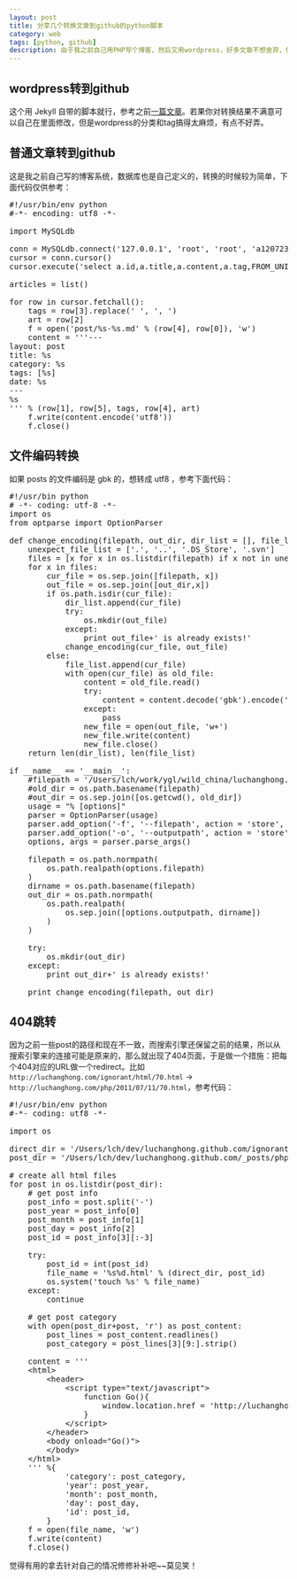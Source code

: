 ```yaml
---
layout: post
title: 分享几个转换文章到github的python脚本
category: web
tags: [python, github]
description: 由于我之前自己用PHP写个博客，然后又用wordpress，好多文章不想舍弃，但是转换到github上又有点麻烦。今天整理一下自己写的几个文章转换的脚本，也许有些人会遇到此类问题，我这个只是参考，抛砖引玉了。
---
```


## wordpress转到github

这个用 Jekyll 自带的脚本就行，参考之前[一篇文章](http://luchanghong.com/web/2012/09/01/start-write-blog-on-github.html)。若果你对转换结果不满意可以自己在里面修改，但是wordpress的分类和tag搞得太麻烦，有点不好弄。

## 普通文章转到github

这是我之前自己写的博客系统，数据库也是自己定义的，转换的时候较为简单，下面代码仅供参考：

<pre class="prettyprint">
#!/usr/bin/env python
#-*- encoding: utf8 -*-

import MySQLdb

conn = MySQLdb.connect('127.0.0.1', 'root', 'root', 'a1207232132', charset='utf8')
cursor = conn.cursor()
cursor.execute('select a.id,a.title,a.content,a.tag,FROM_UNIXTIME(a.post_time, \'%Y-%m-%d\'),b.sort_name from lch_article as a, lch_article_sort as b where a.sort_id = b.sort_id and a.s_id = 1')

articles = list()

for row in cursor.fetchall():
    tags = row[3].replace(' ', ', ')
    art = row[2]
    f = open('post/%s-%s.md' % (row[4], row[0]), 'w')
    content = '''---
layout: post
title: %s
category: %s
tags: [%s]
date: %s
---
%s
''' % (row[1], row[5], tags, row[4], art)
    f.write(content.encode('utf8'))
    f.close()
</pre>

## 文件编码转换
如果 posts 的文件编码是 gbk 的，想转成 utf8 ，参考下面代码：
<pre class="prettyprint">
#!/usr/bin python
# -*- coding: utf-8 -*-
import os
from optparse import OptionParser

def change_encoding(filepath, out_dir, dir_list = [], file_list = []):
    unexpect_file_list = ['.', '..', '.DS_Store', '.svn']
    files = [x for x in os.listdir(filepath) if x not in unexpect_file_list]
    for x in files:
        cur_file = os.sep.join([filepath, x]) 
        out_file = os.sep.join([out_dir,x])
        if os.path.isdir(cur_file):
            dir_list.append(cur_file)
            try:
                os.mkdir(out_file)
            except:
                print out_file+' is already exists!'
            change_encoding(cur_file, out_file)
        else:
            file_list.append(cur_file)
            with open(cur_file) as old_file:
                content = old_file.read()
                try:
                    content = content.decode('gbk').encode('utf8')
                except:
                    pass
                new_file = open(out_file, 'w+')
                new_file.write(content)
                new_file.close()
    return len(dir_list), len(file_list)

if __name__ == '__main__':
    #filepath = '/Users/lch/work/ygl/wild_china/luchanghong.wildchina/trunk/includes'
    #old_dir = os.path.basename(filepath)
    #out_dir = os.sep.join([os.getcwd(), old_dir])
    usage = "%<progs> [options]"
    parser = OptionParser(usage)
    parser.add_option('-f', '--filepath', action = 'store', dest = 'filepath', help = 'file path')
    parser.add_option('-o', '--outputpath', action = 'store', dest = 'outputpath', default = os.getcwd(),  help = 'out put file path')
    options, args = parser.parse_args()

    filepath = os.path.normpath(
        os.path.realpath(options.filepath)
    )
    dirname = os.path.basename(filepath)
    out_dir = os.path.normpath(
        os.path.realpath(
            os.sep.join([options.outputpath, dirname])
        )
    )

    try:
        os.mkdir(out_dir)
    except:
        print out_dir+' is already exists!'

    print change_encoding(filepath, out_dir)
</pre>

## 404跳转

因为之前一些post的路径和现在不一致，而搜索引擎还保留之前的结果，所以从搜索引擎来的连接可能是原来的，那么就出现了404页面，于是做一个措施：把每个404对应的URL做一个redirect。比如 `http://luchanghong.com/ignorant/html/70.html` -> `http://luchanghong.com/php/2011/07/11/70.html`，参考代码：

<pre class="prettyprint">
#!/usr/bin/env python
#-*- coding: utf8 -*-

import os

direct_dir = '/Users/lch/dev/luchanghong.github.com/ignorant/html/'
post_dir = '/Users/lch/dev/luchanghong.github.com/_posts/php/'

# create all html files
for post in os.listdir(post_dir):
    # get post info
    post_info = post.split('-')
    post_year = post_info[0]
    post_month = post_info[1]
    post_day = post_info[2]
    post_id = post_info[3][:-3]

    try:
        post_id = int(post_id)
        file_name = '%s%d.html' % (direct_dir, post_id)
        os.system('touch %s' % file_name)
    except:
        continue

    # get post category
    with open(post_dir+post, 'r') as post_content:
        post_lines = post_content.readlines()
        post_category = post_lines[3][9:].strip()

    content = ''' 
    &lt;html&gt;
        &lt;header&gt;
            &lt;script type="text/javascript"&gt;
                function Go(){
                    window.location.href = 'http://luchanghong.com/%(category)s/%(year)s/%(month)s/%(day)s/%(id)d.html';
                }
            &lt;/script&gt;
        &lt;/header&gt;
        &lt;body onload="Go()"&gt;
        &lt;/body&gt;
    &lt;/html&gt;
    ''' %{
            'category': post_category,
            'year': post_year,
            'month': post_month,
            'day': post_day,
            'id': post_id,
        }
    f = open(file_name, 'w')
    f.write(content)
    f.close()
</pre>

觉得有用的拿去针对自己的情况修修补补吧~~莫见笑！
